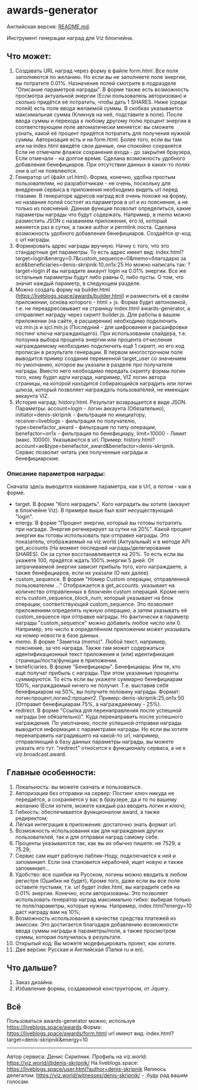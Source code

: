 # awards-generator
Английская версия: [README.md](README.md).

Инструмент генерации наград для Viz блокчейна.

## Что может:
1. Создавать URL наград через форму в файле form.html.
Все поля заполняются по желанию.
Но если вы не заполняете поле энергии, вы потратите 0.01%.
Назначение полей смотрите в подразделе "Описание параметров награды".
В форме также есть возможность просмотра актуальной энергии (Если пользователь авторизован) и сколько придётся её потратить, чтобы дать 1 SHARES.
Ниже (среди полей) есть поле ввода желаемой суммы. В скобках указывается максимальная сумма (Кликнув на неё, подставите в поле). После ввода суммы и перехода к любому другому полю процент энергии в соответствующем поле автоматически меняется: вы сможете узнать, какой её процент придётся потратить для получения нужной суммы.
Авторизация есть и на form.html. Более того, если вы там или на index.html введёте свои данные, они спокойно сохранятся
Если не отмечали флажок сохранения входа - до закрытия браузера,
Если отмечали - на долгое время.
Сделана возможность удобного добавления бенефициаров.
При отсутствии данных в каких-то полях они в url не появляются.
2. Генератор url (файл url.html).
Форма, конечно, удобна простым пользователям, но разработчикам - не очень, поскольку для внедрения сервиса в приложения необходимо видеть url перед глазами.
В генераторе адресов наград всё очень похоже на форму, но названия полей состоят из параметров в url и из пояснения, а не только из пояснений.
Данная функция позволит определиться, какие параметры награды что будут содержать. Например, в memo можно разместить JSON с названием приложения, его id, который меняется раз в сутки, а также author и permlink поста.
Сделана возможность удобного добавления бенефициаров.
Создаётся qr-код с url награды.
3. Формировать адрес награды вручную.
Начну с того, что это стандартные get параметры.
То есть адрес имеет вид:
index.html?target=login&energy=0.7&custom_sequence=0&memo=благодарю за всё&beneficiaries=denis-skripnik:10,on1x:25
Но можно написать так: ?target=login
И вы наградите аккаунт login на 0.01% энергии. Все же остальные параметры будут либо равны 0, либо пусты.
О том, что значит каждый параметр, в следующем разделе.
4. Можно создать форму на builder.html (https://liveblogs.space/awards/builder.html) и разместить её в своём приложении, основа которого - html + js.
Форма будет автономной, т.е. не переадресовывает на страницу index.html awards-generator, а отправляет награду через скрипт builder.js.
Для работы в вашем приложении (на сайте, в расширении) необходимо подключить viz.min.js и sjcl.min.js (Последний - для шифрования и расшифровки постинг ключа награждающего).
При использовании слайдера, т.е. ползунка выбора процента энергии или процента отчисления награждаемому необходимо подключить ещё 1 скрипт, но его код прописан в результате генерации.
В первом многострочном поле выводится пример создания переменной target_user со значением по умолчанию, которое вы указали в разделе про получателя награды. Вместо него необходимо передать скрипту формы логин того, кому будет идти награда, например, VIZ логин автора страницы, на которой находится собирающийся наградить или логин шлюза, который позволяет награждать пользователей, не имеющих аккаунта VIZ.
5. История наград: history.html. Результат возвращается в виде JSON.
Параметры: account=login - логин аккаунта (Обязательно), initiator=denis-skripnik - фильтрация по инициатору, receiver=liveblogs - фильтрация по получателю, type=benefactor_award - фильтрация по типу операции, benefactor=on1x - фильтрация по бенефициару, limit=10000 - Лимит (макс. 10000).
Указываются в url. Пример: history.html?account=ae&type=benefactor_award&benefactor=denis-skripnik.
Сервис позволит читать уже полученные награды и бенефициарские.

### Описание параметров награды:
Сначала здесь выводится название параметра, как в Url, а потом - как в форме.
- target. В форме "Кого наградить".
Кого наградить вы хотите (аккаунт в блокчейне Viz). В примере выше был взят несуществующий "login".
- energy. В форме "Процент энергии, который вы готовы потратить при награде. Энергия регенерирует за сутки на 20%".
Какой процент энергии вы готовы использовать при отправке награды.
Это показатель, отображаемый на viz.world (Актуальный) и в методе API get_accounts (На момент последней награды/делегирования SHARES).
Он за сутки восстанавливается на 20%. То есть если вы укажете 100, придётся ждать 100% энергии 5 дней.
От затрачиваемой энергии зависит прибыль того, кого награждаете, а также бенефициаров, если их указали (О них далее).
- custom_sequence. В форме "Номер Custom операции, отправленной пользователем ..."
Отображается в get_accounts. указывает на количество отправленных в блокчейн custom операций.
Кроме него есть custom_sequence_block_num, который указывает на блок операции, соответствующей custom_sequence.
Это позволяет приложениям определять нужную операцию, а затем указывать её custom_sequence при отправке награды.
Но фактически в параметр награды "custom_sequence" можно добавить любое число или 0.
Например, это число в определённом приложении может указывать на номер новости в базе данных.
- memo. В форме "Заметка (memo)".
Любой текст, например, пояснение, за что награда.
Также там может содержаться идентификационный текст приложения и (или) идентификация страницы/поста/функции в приложении.
- beneficiaries. В форме "Бенефициары".
Бенефициары. Или те, кто ещё получат прибыль с награды.
При этом указанные проценты суммируются. То есть если вы укажете суммарно бенефициарам 100%, награждаемый ничего не получит.
Т.е. выставив себя бенефициаром на 50%, вы получите половину награды.
Формат:
логин:процент,логин2:процент2. Пример:
denis-skripnik:25,on1x:50 (Отправит бенефициарам 75%, а награждаемому - 25%).
- redirect. В форме "Ссылка для перенаправления после успешной награды (не обязательно)".
Куда перенаправить после успешного награждения.
По умолчанию, после успешной отправки награды выводится информация с параметрами награды. Но если вы хотите перенаправить наградившего на какой-то url, например, отправляющий в базу данных параметры награды, вы можете указать его тут.
"redirect" относится к функционалу сервиса, а не к viz.broadcast.award.

## Главные особенности:
1. Локальность: вы можете скачать и пользоваться.
2. Авторизация без отправки на сервер: Постинг ключ никуда не передаётся, а сохраняется у вас в браузере, да и то по вашему желанию (Если хотите, можете каждый раз вводить логин и ключ);
3. Гибкость: обеспечивается функционалом award, а также редиректом;
4. Лёгкая интеграция в приложения: достаточно знать формат url.
5. Возможность использования как для награждения других пользователей, так и для отправки наград самому себе.
6. Проценты указываются так, как вы их обычно пишете: не 7529, а 75.29;
7. Сервис сам ищет рабочую паблик-Ноду, подключается к ней и запоминает. Если она становится нерабочей, ищет новую и также запоминает...
8. Удобство: все ошибки на Русском, логины можно вводить в любом регистре (Ошибки не будет), 
Кроме того, даже если вы все поля оставите пустыми, т.е. url будет index.html, вы наградите себя на 0.01% энергии. Конечно, если авторизованы.
Это позволяет использовать генератор наград максимально гибко: выбирая только те поля/параметры, которые нужны. Например, index.html?energy=10 даст награду вам на 10%;
9. Возможность использования в качестве средства платежей из эмиссии. Это достигается благодаря добавлению возможности ввода суммы награды в параметры/поля, а также просмотром суммы, которая получилась в результате.
10. Открытый код: Вы можете модефицировать проект, как хотите.
11. Две версии: Русская и Английская (Папки ru и en).

## Что дальше?
1. Заказ дизайна.
2. Избавление формы, создаваемой конструктором, от Jquery.

## Всё
Пользоваться awards-generator можно, используя https://liveblogs.space/awards
Форма: https://liveblogs.space/awards/form.html
url имеют вид: index.html?target=denis-skripnik&energy=10

***

Автор сервиса: Денис Скрипник.
Профиль на viz.world: https://viz.world/@denis-skripnik/
На liveblogs.space: https://liveblogs.space/user.html?author=denis-skripnik
Являюсь делегатом: https://viz.world/witnesses/denis-skripnik/ - ,буду рад вашим голосам.